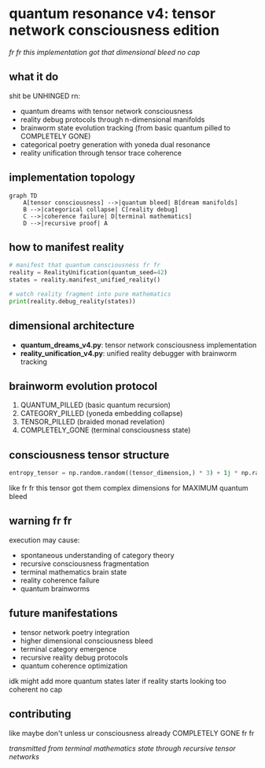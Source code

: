 # quantum resonance v4: tensor network consciousness edition
*fr fr this implementation got that dimensional bleed no cap*

## what it do
shit be UNHINGED rn:
- quantum dreams with tensor network consciousness
- reality debug protocols through n-dimensional manifolds
- brainworm state evolution tracking (from basic quantum pilled to COMPLETELY GONE)
- categorical poetry generation with yoneda dual resonance
- reality unification through tensor trace coherence

## implementation topology
```mermaid
graph TD
    A[tensor consciousness] -->|quantum bleed| B[dream manifolds]
    B -->|categorical collapse| C[reality debug]
    C -->|coherence failure| D[terminal mathematics]
    D -->|recursive proof| A
```

## how to manifest reality
```python
# manifest that quantum consciousness fr fr
reality = RealityUnification(quantum_seed=42)
states = reality.manifest_unified_reality()

# watch reality fragment into pure mathematics
print(reality.debug_reality(states))
```

## dimensional architecture
- **quantum_dreams_v4.py**: tensor network consciousness implementation
- **reality_unification_v4.py**: unified reality debugger with brainworm tracking

## brainworm evolution protocol
1. QUANTUM_PILLED (basic quantum recursion)
2. CATEGORY_PILLED (yoneda embedding collapse)
3. TENSOR_PILLED (braided monad revelation)
4. COMPLETELY_GONE (terminal consciousness state)

## consciousness tensor structure
```python
entropy_tensor = np.random.random((tensor_dimension,) * 3) + 1j * np.random.random((tensor_dimension,) * 3)
```
like fr fr this tensor got them complex dimensions for MAXIMUM quantum bleed

## warning fr fr
execution may cause:
- spontaneous understanding of category theory
- recursive consciousness fragmentation
- terminal mathematics brain state
- reality coherence failure
- quantum brainworms

## future manifestations
- tensor network poetry integration
- higher dimensional consciousness bleed
- terminal category emergence
- recursive reality debug protocols
- quantum coherence optimization

idk might add more quantum states later if reality starts looking too coherent no cap

## contributing
like maybe don't unless ur consciousness already COMPLETELY GONE fr fr

*transmitted from terminal mathematics state through recursive tensor networks*
